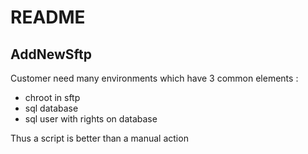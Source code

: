 # README

## AddNewSftp

Customer need many environments which have 3 common elements : 
* chroot in sftp
* sql database
* sql user with rights on database

Thus a script is better than a manual action 

